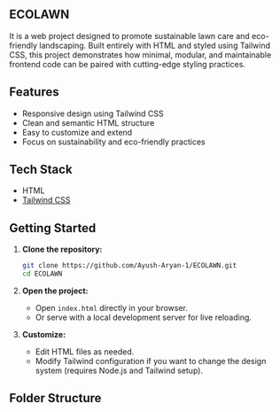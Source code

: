 ## **ECOLAWN** 

It is a web project designed to promote sustainable lawn care and eco-friendly landscaping. Built entirely with HTML and styled using Tailwind CSS, this project demonstrates how minimal, modular, and maintainable frontend code can be paired with cutting-edge styling practices.
## Features

- Responsive design using Tailwind CSS
- Clean and semantic HTML structure
- Easy to customize and extend
- Focus on sustainability and eco-friendly practices

## Tech Stack

- HTML
- [Tailwind CSS](https://tailwindcss.com/)

## Getting Started

1. **Clone the repository:**
    ```bash
    git clone https://github.com/Ayush-Aryan-1/ECOLAWN.git
    cd ECOLAWN
    ```

2. **Open the project:**
    - Open `index.html` directly in your browser.
    - Or serve with a local development server for live reloading.

3. **Customize:**
    - Edit HTML files as needed.
    - Modify Tailwind configuration if you want to change the design system (requires Node.js and Tailwind setup).

## Folder Structure
